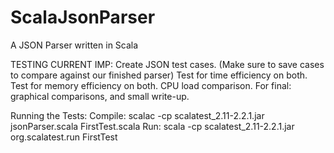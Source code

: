 ScalaJsonParser
===============

A JSON Parser written in Scala

TESTING CURRENT IMP:
     Create JSON test cases. (Make sure to save cases to compare against our finished parser)
	 Test for time efficiency on both.
	 Test for memory efficiency on both. 
	 CPU load comparison. 
	 For final: graphical comparisons, and small write-up. 
	 
Running the Tests:
	Compile: scalac -cp scalatest_2.11-2.2.1.jar jsonParser.scala FirstTest.scala
	Run: scala -cp scalatest_2.11-2.2.1.jar org.scalatest.run FirstTest
